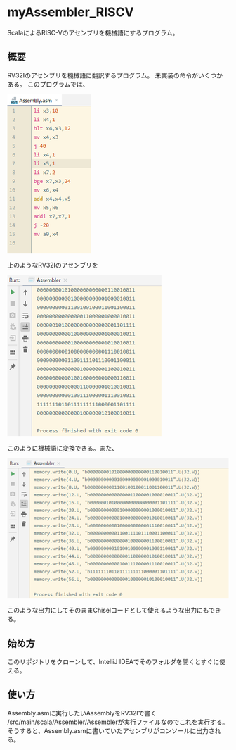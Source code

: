 # myAssembler_RISCV
ScalaによるRISC-Vのアセンブリを機械語にするプログラム。

## 概要
RV32Iのアセンブリを機械語に翻訳するプログラム。
未実装の命令がいくつかある。
このプログラムでは、

![](.README_images/85ed5ff0.png)

上のようなRV32Iのアセンブリを

![](.README_images/264ca7a8.png)

このように機械語に変換できる。また、

![](.README_images/5a305508.png)

このような出力にしてそのままChiselコードとして使えるような出力にもできる。

## 始め方
このリポジトリをクローンして、IntelliJ IDEAでそのフォルダを開くとすぐに使える。

## 使い方
Assembly.asmに実行したいAssemblyをRV32Iで書く
/src/main/scala/Assembler/Assemblerが実行ファイルなのでこれを実行する。
そうすると、Assembly.asmに書いていたアセンブリがコンソールに出力される。
